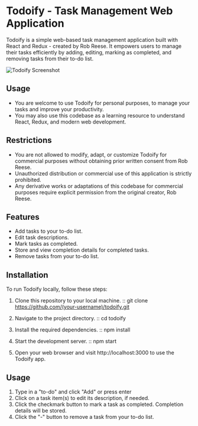 # Todoify - Task Management Web Application

Todoify is a simple web-based task management application built with React and Redux - created by Rob Reese. It empowers users to manage their tasks efficiently by adding, editing, marking as completed, and removing tasks from their to-do list.

![Todoify Screenshot](todoify.png)

## Usage

- You are welcome to use Todoify for personal purposes, to manage your tasks and improve your productivity.
- You may also use this codebase as a learning resource to understand React, Redux, and modern web development.

## Restrictions

- You are not allowed to modify, adapt, or customize Todoify for commercial purposes without obtaining prior written consent from Rob Reese.
- Unauthorized distribution or commercial use of this application is strictly prohibited.
- Any derivative works or adaptations of this codebase for commercial purposes require explicit permission from the original creator, Rob Reese.

## Features

- Add tasks to your to-do list.
- Edit task descriptions.
- Mark tasks as completed.
- Store and view completion details for completed tasks.
- Remove tasks from your to-do list.

## Installation

To run Todoify locally, follow these steps:

1. Clone this repository to your local machine.
:: git clone https://github.com/(your-username)/todoify.git

2. Navigate to the project directory.
:: cd todoify

3. Install the required dependencies.
:: npm install

4. Start the development server.
:: npm start

5. Open your web browser and visit http://localhost:3000 to use the Todoify app.

## Usage

1. Type in a "to-do" and click "Add" or press enter
2. Click on a task item(s) to edit its description, if needed.
3. Click the checkmark button to mark a task as completed. Completion details will be stored.
4. Click the "-" button to remove a task from your to-do list.
